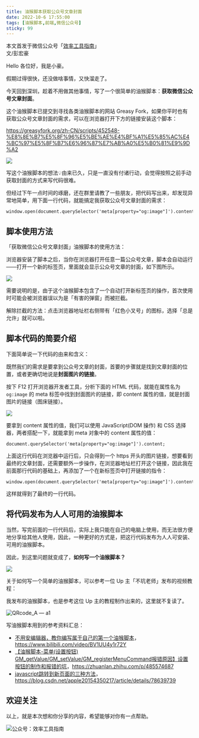 ```yaml
---
title: 油猴脚本获取公众号文章封面                              
date: 2022-10-6 17:55:00               
tags: [油猴脚本,前端,微信公众号]           
sticky: 99                                                                           
---  
```


本文首发于微信公众号「[效率工具指南](https://mp.weixin.qq.com/s/p8pnKX8_4tLKKkG4GsmERQ)」                 
文/彭宏豪        
   

Hello 各位好，我是小豪。  

假期过得很快，还没做啥事情，又快溜走了。        

今天回到深圳，趁着不用做其他事情，写了一个很简单的油猴脚本：**获取微信公众号文章封面**。   

这个油猴脚本已提交到寻找各类油猴脚本的网站 Greasy Fork，如果你平时也有获取公众号文章封面的需求，可以在浏览器打开下方的链接安装这个脚本：  

https://greasyfork.org/zh-CN/scripts/452548-%E8%8E%B7%E5%8F%96%E5%BE%AE%E4%BF%A1%E5%85%AC%E4%BC%97%E5%8F%B7%E6%96%87%E7%AB%A0%E5%B0%81%E9%9D%A2


![](https://article-picbed-1302715071.cos.ap-guangzhou.myqcloud.com/2022/10/06/16650455889598.jpg)

写这个油猴脚本的想法💡由来已久，只是一直没有付诸行动，会觉得按照之前手动获取封面的方式来写代码很难。   

但经过下午一点时间的琢磨，还在群里请教了一些朋友，把代码写出来，却发现异常地简单，用下面一行代码，就能搞定我获取公众号文章封面的需求：      

```
window.open(document.querySelector('meta[property="og:image"]').content);    
```

## 脚本使用方法

「获取微信公众号文章封面」油猴脚本的使用方法：  

浏览器安装了脚本之后，当你在浏览器打开任意一篇公众号文章，脚本会自动运行——打开一个新的标签页，里面就会显示公众号文章的封面，如下图所示。    


![](https://article-picbed-1302715071.cos.ap-guangzhou.myqcloud.com/2022/10/06/16650473197987.jpg)

需要说明的是，由于这个油猴脚本包含了一个自动打开新标签页的操作，首次使用时可能会被浏览器误以为是「有害的弹窗」而被拦截。  

解除拦截的方法：点击浏览器地址栏右侧带有「红色小叉号」的图标，选择「总是允许」就可以啦。    


## 脚本代码的简要介绍   

下面简单说一下代码的由来和含义：   


既然我们的需求是要拿到公众号文章的封面，首要的步骤就是找到文章封面的位置，或者更确切地说是**封面图片的链接**。     

按下 F12 打开浏览器开发者工具，分析下面的 HTML 代码，就能在属性名为 `og:image` 的 meta 标签中找到封面图片的链接，即 content 属性的值，就是封面图片的链接（图床链接）。           

![](https://article-picbed-1302715071.cos.ap-guangzhou.myqcloud.com/2022/10/06/16650463185503.jpg)

要拿到 content 属性的值，我们可以使用 JavaScript(DOM 操作) 和 CSS 选择器，两者搭配一下，就能拿到 meta 对象中的 content 属性的值：    

```
document.querySelector('meta[property="og:image"]').content;      
```

上面这行代码在浏览器中运行后，只会得到一个 https 开头的图片链接，想要看到最终的文章封面，还需要额外一步操作，在浏览器地址栏打开这个链接，因此我在前面那行代码的基础上，再添加了一个在新标签页中打开链接的指令：  

```
window.open(document.querySelector('meta[property="og:image"]').content);   
```

这样就得到了最终的一行代码。   

## 将代码发布为人人可用的油猴脚本  

当然，写完前面的一行代码后，实际上我只能在自己的电脑上使用，而无法很方便地分享给其他人使用，因此，一种更好的方式是，把这行代码发布为人人可安装、可用的油猴脚本。   

因此，到这里问题就变成了，**如何写一个油猴脚本？**   

![](https://article-picbed-1302715071.cos.ap-guangzhou.myqcloud.com/2022/10/06/16650476850497.jpg)

关于如何写一个简单的油猴脚本，可以参考一位 Up 主「不坑老师」发布的视频教程：   

我发布的油猴脚本，也是参考这位 Up 主的教程制作出来的，这里就不复读了。   

![QRcode_A — a1](https://article-picbed-1302715071.cos.ap-guangzhou.myqcloud.com/2022/10/06/qrcodea--a1.jpg)


写油猴脚本用到的参考资料汇总：   

* [不用安编辑器，教你编写属于自己的第一个油猴脚本](https://www.bilibili.com/video/BV1UU4y1r72Y)，https://www.bilibili.com/video/BV1UU4y1r72Y             
* [【油猴脚本-菜单(设置按钮) GM_getValue/GM_setValue/GM_registerMenuCommand报错原因】设置按钮的制作和报错的坑](https://zhuanlan.zhihu.com/p/485574687)，https://zhuanlan.zhihu.com/p/485574687   
* [javascript跳转到新页面的三种方法](https://blog.csdn.net/apple20154350217/article/details/78639739)，https://blog.csdn.net/apple20154350217/article/details/78639739   



## 欢迎关注     

以上，就是本次想和你分享的内容，希望能够对你有一点帮助。     

![公众号：效率工具指南](https://article-picbed-1302715071.cos.ap-guangzhou.myqcloud.com/2021/05/28/gong-zhong-hao-wei-bu-er-wei-ma-dailogo.png)       












 


